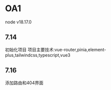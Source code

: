 # OA1

node v18.17.0

##  7.14

初始化项目
项目主要技术:vue-router,pinia,element-plus,tailwindcss,typescript,vue3

## 7.16

添加路由和404界面